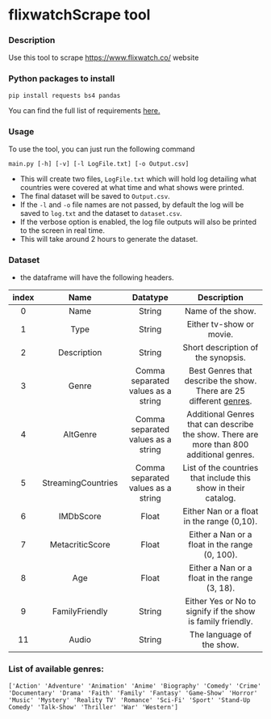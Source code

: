 # flixwatchScrape tool


### Description 
Use this tool to scrape https://www.flixwatch.co/ website

### Python packages to install
`pip install requests bs4 pandas`

You can find the full list of requirements [here.](../blob/main/requirements.txt)


### Usage
To use the tool, you can just run the following command

`main.py [-h] [-v] [-l LogFile.txt] [-o Output.csv]`

- This will create two files, `LogFile.txt` which will hold log detailing what 
  countries were covered at what time and what shows were printed.
- The final dataset will be saved to `Output.csv`.
- If the `-l` and `-o` file names are not passed, by default the log will be 
  saved to `log.txt` and the dataset to `dataset.csv`.
- If the verbose option is enabled, the log file outputs will also be printed 
  to the screen in real time.
- This will take around 2 hours to generate the dataset.
### Dataset 
- the dataframe will have the following headers.


 |index|Name|Datatype|Description|
 |:---:|:---:|:---:|:---:|
 |0|Name|String|Name of the show.|
 |1|Type|String|Either tv-show or movie.|
 |2|Description|String|Short description of the synopsis.|
 |3|Genre|Comma separated values as a string|Best Genres that describe the show. There are 25 different [genres](#Genres).|
 |4|AltGenre|Comma separated values as a string|Additional Genres that can describe the show. There are more than 800 additional genres.|
 |5|StreamingCountries|Comma separated values as a string|List of the countries that include this show in their catalog.|
 |6|IMDbScore|Float|Either Nan or a float in the range (0,10).|
 |7|MetacriticScore|Float|Either a Nan or a float in the range (0, 100).|
 |8|Age|Float|Either a Nan or a float in the range (3, 18).|
 |9|FamilyFriendly|String|Either Yes or No to signify if the show is family friendly.| |10|Year|Int|The year the show was released.|
 |11|Audio|String|The language of the show.|

<a id="Genres"></a>
 ### List of available genres: 
`['Action' 'Adventure' 'Animation' 'Anime' 'Biography' 'Comedy' 'Crime'
 'Documentary' 'Drama' 'Faith' 'Family' 'Fantasy' 'Game-Show' 'Horror'
 'Music' 'Mystery' 'Reality TV' 'Romance' 'Sci-Fi' 'Sport'
 'Stand-Up Comedy' 'Talk-Show' 'Thriller' 'War' 'Western']`
